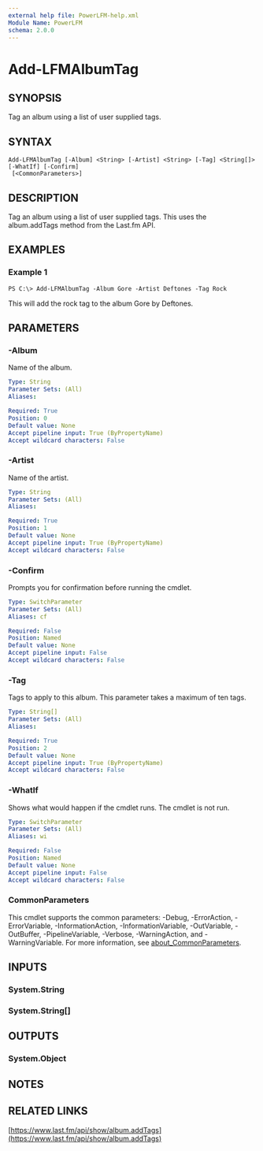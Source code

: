 ```yaml
---
external help file: PowerLFM-help.xml
Module Name: PowerLFM
schema: 2.0.0
---
```


# Add-LFMAlbumTag

## SYNOPSIS

Tag an album using a list of user supplied tags.

## SYNTAX

```text
Add-LFMAlbumTag [-Album] <String> [-Artist] <String> [-Tag] <String[]> [-WhatIf] [-Confirm]
 [<CommonParameters>]
```

## DESCRIPTION

Tag an album using a list of user supplied tags. This uses the album.addTags method from the Last.fm API.

## EXAMPLES

### Example 1

```text
PS C:\> Add-LFMAlbumTag -Album Gore -Artist Deftones -Tag Rock
```

This will add the rock tag to the album Gore by Deftones.

## PARAMETERS

### -Album

Name of the album.

```yaml
Type: String
Parameter Sets: (All)
Aliases:

Required: True
Position: 0
Default value: None
Accept pipeline input: True (ByPropertyName)
Accept wildcard characters: False
```

### -Artist

Name of the artist.

```yaml
Type: String
Parameter Sets: (All)
Aliases:

Required: True
Position: 1
Default value: None
Accept pipeline input: True (ByPropertyName)
Accept wildcard characters: False
```

### -Confirm

Prompts you for confirmation before running the cmdlet.

```yaml
Type: SwitchParameter
Parameter Sets: (All)
Aliases: cf

Required: False
Position: Named
Default value: None
Accept pipeline input: False
Accept wildcard characters: False
```

### -Tag

Tags to apply to this album. This parameter takes a maximum of ten tags.

```yaml
Type: String[]
Parameter Sets: (All)
Aliases:

Required: True
Position: 2
Default value: None
Accept pipeline input: True (ByPropertyName)
Accept wildcard characters: False
```

### -WhatIf

Shows what would happen if the cmdlet runs. The cmdlet is not run.

```yaml
Type: SwitchParameter
Parameter Sets: (All)
Aliases: wi

Required: False
Position: Named
Default value: None
Accept pipeline input: False
Accept wildcard characters: False
```

### CommonParameters

This cmdlet supports the common parameters: -Debug, -ErrorAction, -ErrorVariable, -InformationAction, -InformationVariable, -OutVariable, -OutBuffer, -PipelineVariable, -Verbose, -WarningAction, and -WarningVariable. For more information, see [about\_CommonParameters](http://go.microsoft.com/fwlink/?LinkID=113216).

## INPUTS

### System.String

### System.String\[\]

## OUTPUTS

### System.Object

## NOTES

## RELATED LINKS

[https://www.last.fm/api/show/album.addTags](https://www.last.fm/api/show/album.addTags)

